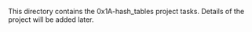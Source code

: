 This directory contains the 0x1A-hash_tables project tasks. 
Details of the project will be added later.
